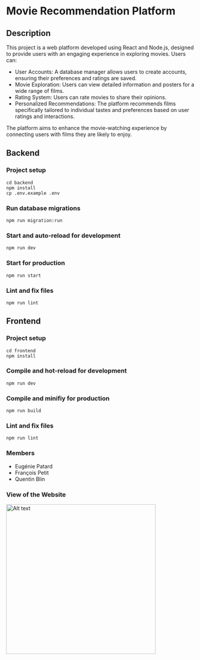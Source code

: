 # Movie Recommendation Platform

## Description

This project is a web platform developed using React and Node.js, designed to provide users with an engaging experience in exploring movies. Users can:

- User Accounts: A database manager allows users to create accounts, ensuring their preferences and ratings are saved.
- Movie Exploration: Users can view detailed information and posters for a wide range of films.
- Rating System: Users can rate movies to share their opinions.
- Personalized Recommendations: The platform recommends films specifically tailored to individual tastes and preferences based on user ratings and interactions.

The platform aims to enhance the movie-watching experience by connecting users with films they are likely to enjoy.

## Backend

### Project setup

```
cd backend
npm install
cp .env.example .env
```

### Run database migrations

```
npm run migration:run
```

### Start and auto-reload for development

```
npm run dev
```

### Start for production

```
npm run start
```

### Lint and fix files

```
npm run lint
```

## Frontend

### Project setup

```
cd frontend
npm install
```

### Compile and hot-reload for development

```
npm run dev
```

### Compile and minifiy for production

```
npm run build
```

### Lint and fix files

```
npm run lint
```

### Members

- Eugénie Patard
- François Petit
- Quentin Blin

### View of the Website

<img src="\views_site\Connected_page.png" alt="Alt text" width="400"/>
